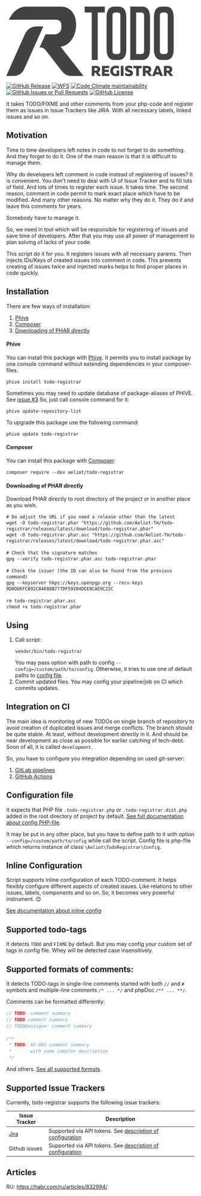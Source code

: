 ![logo](docs/logo.svg)

[![GitHub Release](https://img.shields.io/github/v/release/Aeliot-Tm/todo-registrar?label=Release&labelColor=black)](https://packagist.org/packages/aeliot/todo-registrar)
[![WFS](https://github.com/Aeliot-Tm/todo-registrar/actions/workflows/automated_testing.yml/badge.svg?branch=main)](https://github.com/Aeliot-Tm/todo-registrar/actions)
[![Code Climate maintainability](https://img.shields.io/codeclimate/maintainability/Aeliot-Tm/todo-registrar?label=Maintainability&labelColor=black)](https://codeclimate.com/github/Aeliot-Tm/todo-registrar)
[![GitHub Issues or Pull Requests](https://img.shields.io/github/issues-pr-closed/Aeliot-Tm/todo-registrar?label=Pull%20Requests&labelColor=black)](https://github.com/Aeliot-Tm/todo-registrar/pulls?q=is%3Apr+is%3Aclosed)
[![GitHub License](https://img.shields.io/github/license/Aeliot-Tm/todo-registrar?label=License&labelColor=black)](LICENSE)

It takes TODO/FIXME and other comments from your php-code and register them as issues in Issue Trackers like
JIRA. With all necessary labels, linked issues and so on.

## Motivation

Time to time developers left notes in code to not forget to do something. And they forget to do it.
One of the main reason is that it is difficult to manage them.

Why do developers left comment in code instead of registering of issues? It is convenient. You don't need to deal
with UI of Issue Tracker and to fill lots of field. And lots of times to register each issue. It takes time.
The second reason, comment in code permit to mark exact place which have to be modified. And many other reasons.
No matter why they do it. They do it and leave this comments for years.

Somebody have to manage it.

So, we need in tool which will be responsible for registering of issues and save time of developers. After that
you may use all power of management to plan solving of lacks of your code.

This script do it for you. It registers issues with all necessary params. Then injects IDs/Keys of created issues
into comment in code. This prevents creating of issues twice and injected marks helps to find proper places in code quickly.

## Installation

There are few ways of installation:
1. [Phive](#phive)
2. [Composer](#composer)
3. [Downloading of PHAR directly](#downloading-of-phar-directly)

#### Phive

You can install this package with [Phive](https://phar.io/). It permits you to install package by one console command
without extending dependencies in your composer-files.
```shell
phive install todo-registrar
```

Sometimes you may need to update database of package-aliases of PHIVE. See [issue #3](https://github.com/Aeliot-Tm/php-cs-fixer-baseline/issues/3)
So, just call console command for it:
```shell
phive update-repository-list
```

To upgrade this package use the following command:
```shell
phive update todo-registrar
```

#### Composer

You can install this package with [Composer](https://getcomposer.org/doc/03-cli.md#install-i):
```shell
composer require --dev aeliot/todo-registrar
```

#### Downloading of PHAR directly

Download PHAR directly to root directory of the project or in another place as you wish.
```shell
# Do adjust the URL if you need a release other than the latest
wget -O todo-registrar.phar "https://github.com/Aeliot-Tm/todo-registrar/releases/latest/download/todo-registrar.phar"
wget -O todo-registrar.phar.asc "https://github.com/Aeliot-Tm/todo-registrar/releases/latest/download/todo-registrar.phar.asc"

# Check that the signature matches
gpg --verify todo-registrar.phar.asc todo-registrar.phar

# Check the issuer (the ID can also be found from the previous command)
gpg --keyserver hkps://keys.openpgp.org --recv-keys 9D0DD6FCB92C84688B777DF59204DEE8CAE9C22C

rm todo-registrar.phar.asc
chmod +x todo-registrar.phar
```

## Using

1. Call script:
   ```shell
   vendor/bin/todo-registrar
   ```
   You may pass option with path to config `--config=/custom/path/to/config`.
   Otherwise, it tries to use one of default paths to [config file](docs/config/global_config_php.md).
2. Commit updated files. You may config your pipeline/job on CI which commits updates.

## Integration on CI

The main idea is monitoring of new TODOs on single branch of repository to avoid creation of duplicated issues and
merge conflicts. The branch should be quite stable. At least, without development directly in it. And should be
near development as close as possible for earlier catching of tech-debt. Soon of all, it is called `development`.

So, you have to configure you integration depending on used git-server:

1. [GitLab pipelines](docs/gitlab/gitlab.md)
2. [GitHub Actions](docs/github/workflow.md)

## Configuration file

It expects that PHP file `.todo-registrar.php` or `.todo-registrar.dist.php` added in the root directory of project
by default. [See full documentation about config PHP-file](docs/config/global_config_php.md).

It may be put in any other place, but you have to define path to it with option `--config=/custom/path/to/cofig`
while call the script. Config file is php-file which returns instance of class `\Aeliot\TodoRegistrar\Config`.

## Inline Configuration

Script supports inline configuration of each TODO-comment. It helps flexibly configure different aspects of created issues.
Like relations to other issues, labels, components and so on. So, it becomes very powerful instrument. 😊

[See documentation about inline config](docs/inline_config.md)

## Supported todo-tags

It detects `TODO` and `FIXME` by default. But you may config your custom set of tags in config file.
Whey will be detected case insensitively.

## Supported formats of comments:

It detects TODO-tags in single-line comments started with both `//` and `#` symbols
and multiple-line comments `/* ... */` and phpDoc `/** ... **/`.

Comments can be formatted differently:
```php
// TODO: comment summary
// TODO comment summary
// TODO@assigne: comment summary

/**
 * TODO: XX-001 comment summary
 *       with some complex description
 */
```

And others. [See all supported formats](docs/supported_patters_of_comments.md).

## Supported Issue Trackers

Currently, todo-registrar supports the following issue trackers:

| Issue Tracker                                   | Description                                                                                   |
|-------------------------------------------------|-----------------------------------------------------------------------------------------------|
| [Jira](https://www.atlassian.com/software/jira) | Supported via API tokens. See [description of configuration](docs/registrar/jira/config.md)   |
| Github issues                                   | Supported via API tokens. See [description of configuration](docs/registrar/github/config.md) |

## Articles

RU: https://habr.com/ru/articles/832994/
